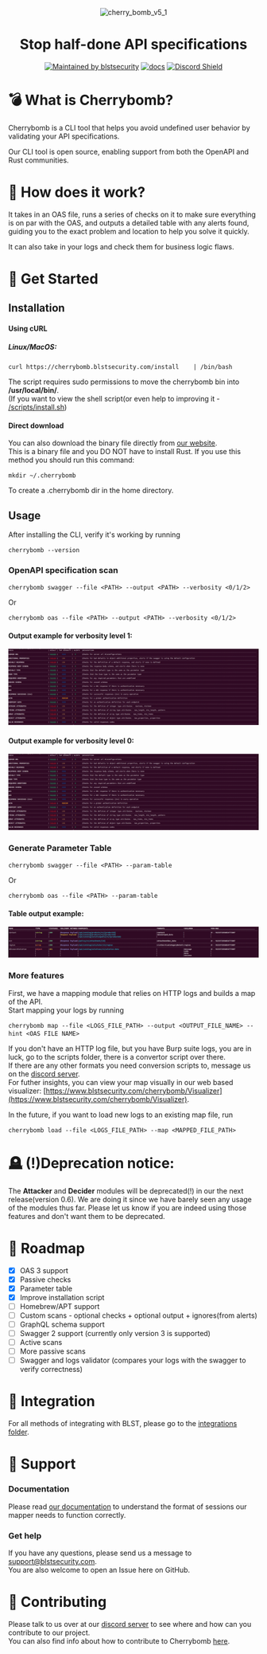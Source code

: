 <div align="center">
  
![cherry_bomb_v5_1](https://user-images.githubusercontent.com/12970637/159654379-eaff2dde-ba9c-403b-9f23-d412b4657847.png)

  <h1>Stop half-done API specifications</h1>
  
[![Maintained by blstsecurity](https://img.shields.io/badge/maintained%20by-blst%20security-4F46E5)](https://www.blstsecurity.com/) [![docs](https://img.shields.io/badge/docs-passing-brightgreen)](https://www.blstsecurity.com/cherrybomb/Documentation)
[![Discord Shield](https://discordapp.com/api/guilds/914846937327497307/widget.png?style=shield)](https://discord.gg/WdHhv4DqwU)
</div>

# 💣 What is Cherrybomb?
Cherrybomb is a CLI tool that helps you avoid undefined user behavior by validating your API specifications.

Our CLI tool is open source, enabling support from both the OpenAPI and Rust communities.

# 🔨 How does it work?
It takes in an OAS file, runs a series of checks on it to make sure everything is on par with the OAS, and outputs a detailed table with any alerts found, guiding you to the exact problem and location to help you solve it quickly.

It can also take in your logs and check them for business logic flaws.

# 🐾 Get Started
## Installation
#### Using cURL
##### Linux/MacOS:
```
curl https://cherrybomb.blstsecurity.com/install	| /bin/bash
```
The script requires sudo permissions to move the cherrybomb bin into <b>/usr/local/bin/</b>.</br>
(If you want to view the shell script(or even help to improving it - [/scripts/install.sh](/scripts/install.sh))
#### Direct download
You can also download the binary file directly from [our website](https://www.blstsecurity.com/cherrybomb).
<br />
This is a binary file and you DO NOT have to install Rust.
If you use this method you should run this command:
```
mkdir ~/.cherrybomb
```
To create a .cherrybomb dir in the home directory.

## Usage
After installing the CLI, verify it's working by running
```
cherrybomb --version
```

### OpenAPI specification scan
```
cherrybomb swagger --file <PATH> --output <PATH> --verbosity <0/1/2>
```
Or
```
cherrybomb oas --file <PATH> --output <PATH> --verbosity <0/1/2>
```
#### Output example for verbosity level 1:
![checks_table](/images/checks_table.png)
#### Output example for verbosity level 0:
![alerts_table](/images/checks_table.png)

### Generate Parameter Table
```
cherrybomb swagger --file <PATH> --param-table
```
Or
```
cherrybomb oas --file <PATH> --param-table
```
#### Table output example:
![param_table](/images/param_table.png)

### More features
First, we have a mapping module that relies on HTTP logs and builds a map of the API.
<br />
Start mapping your logs by running
```
cherrybomb map --file <LOGS_FILE_PATH> --output <OUTPUT_FILE_NAME> --hint <OAS FILE NAME>
```

If you don't have an HTTP log file, but you have Burp suite logs, you are in luck, go to the scripts folder, there is a convertor script over there.
<br />
If there are any other formats you need conversion scripts to, message us on the [discord server](https://discord.gg/WdHhv4DqwU).
<br />
For futher insights, you can view your map visually in our web based visualizer: [https://www.blstsecurity.com/cherrybomb/Visualizer](https://www.blstsecurity.com/cherrybomb/Visualizer).

In the future, if you want to load new logs to an existing map file, run
```
cherrybomb load --file <LOGS_FILE_PATH> --map <MAPPED_FILE_PATH>
```

# 🪦 (!)Deprecation notice:
The <b>Attacker</b> and <b>Decider</b> modules will be deprecated(!) in our the next release(version 0.6).
We are doing it since we have barely seen any usage of the modules thus far.
Please let us know if you are indeed using those features and don't want them to be deprecated.

# 🚧 Roadmap

 - [x] OAS 3 support
 - [x] Passive checks
 - [x] Parameter table 
 - [x] Improve installation script
 - [ ] Homebrew/APT support
 - [ ] Custom scans - optional checks + optional output + ignores(from alerts)
 - [ ] GraphQL schema support
 - [ ] Swagger 2 support (currently only version 3 is supported)
 - [ ] Active scans
 - [ ] More passive scans
 - [ ] Swagger and logs validator (compares your logs with the swagger to verify correctness)

# 🍻 Integration

For all methods of integrating with BLST, please go to the [integrations folder](https://github.com/blst-security/cherrybomb/tree/main/integrations).

# 💪 Support
### Documentation
Please read [our documentation](https://www.blstsecurity.com/cherrybomb/Documentation) to understand the format of sessions our mapper needs to function correctly.

### Get help
If you have any questions, please send us a message to [support@blstsecurity.com](mailto:support@blstsecurity.com).
<br />
You are also welcome to open an Issue here on GitHub.

# 🤝 Contributing
Please talk to us over at our [discord server](https://discord.gg/WdHhv4DqwU) to see where and how can you contribute to our project.
<br />
You can also find info about how to contribute to Cherrybomb [here](https://github.com/blst-security/cherrybomb/blob/main/CONTRIBUTING.md).
